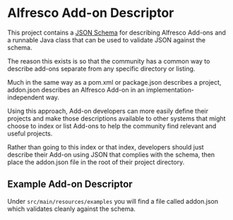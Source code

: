 # Alfresco Add-on Descriptor

This project contains a [JSON Schema](http://json-schema.org/) for describing Alfresco Add-ons and a runnable Java
class that can be used to validate JSON against the schema.

The reason this exists is so that the community has a common way to describe add-ons separate from any specific
directory or listing.

Much in the same way as a pom.xml or package.json describes a project, addon.json describes an Alfresco Add-on in an
implementation-independent way.

Using this approach, Add-on developers can more easily define their projects and make those descriptions available to
other systems that might choose to index or list Add-ons to help the community find relevant and useful projects.

Rather than going to this index or that index, developers should just describe their Add-on using JSON that complies
with the schema, then place the addon.json file in the root of their project directory.

## Example Add-on Descriptor

Under `src/main/resources/examples` you will find a file called addon.json which validates cleanly against the schema.